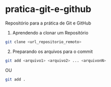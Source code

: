 # pratica-git-e-github
Repositório para a prática de Git e GitHub

1. Aprendendo a clonar um Repositório 

```bash
git clone <url_repositorio_remoto>
```

2. Preparando os arquivos para o commit

```bash
git add <arquivo1> <arquivo2> ... <arquivonN>
```
OU

```bash
git add .
```